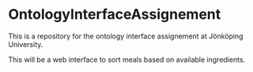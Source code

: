 # OntologyInterfaceAssignement
This is a repository for the ontology interface assignement at Jönköping University.

This will be a web interface to sort meals based on available ingredients.

